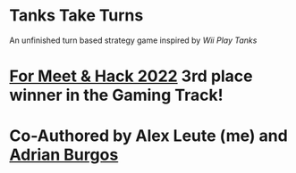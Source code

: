 # Tanks Take Turns
An unfinished turn based strategy game inspired by *Wii Play Tanks*
# [For Meet & Hack 2022](https://duckduckgo.com) 3rd place winner in the Gaming Track!
# Co-Authored by Alex Leute (me) and [Adrian Burgos](https://github.com/awb8593)
